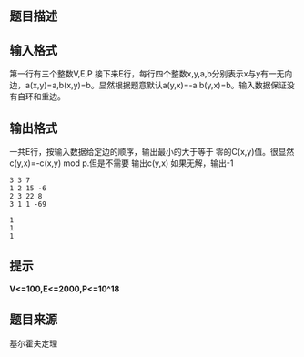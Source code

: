 


## 题目描述
## 输入格式
第一行有三个整数V,E,P
接下来E行，每行四个整数x,y,a,b分别表示x与y有一无向边，a(x,y)=a,b(x,y)=b。显然根据题意默认a(y,x)=-a
b(y,x)=b。输入数据保证没有自环和重边。
## 输出格式
一共E行，按输入数据给定边的顺序，输出最小的大于等于
零的C(x,y)值。很显然c(y,x)=-c(x,y) mod p.但是不需要
输出c(y,x)
如果无解，输出-1

```input1
3 3 7
1 2 15 -6
2 3 22 8
3 1 1 -69

```

```output1
1
1
1
```

## 提示
**V<=100,E<=2000,P<=10^18** 
## 题目来源
基尔霍夫定理


